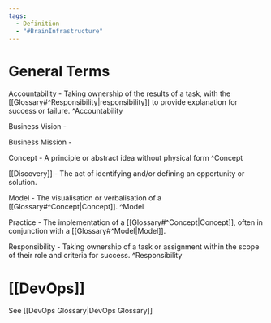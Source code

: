 ```yaml
---
tags:
  - Definition
  - "#BrainInfrastructure"
---
```

# General Terms
Accountability - Taking ownership of the results of a task, with the [[Glossary#^Responsibility|responsibility]] to provide explanation for success or failure. ^Accountability

Business Vision - 

Business Mission - 

Concept - A principle or abstract idea without physical form ^Concept

[[Discovery]] - The act of identifying and/or defining an opportunity or solution. 

Model - The visualisation or verbalisation of a [[Glossary#^Concept|Concept]]. ^Model

Practice - The implementation of a [[Glossary#^Concept|Concept]], often in conjunction with a [[Glossary#^Model|Model]].

Responsibility - Taking ownership of a task or assignment within the scope of their role and criteria for success. ^Responsibility
# [[DevOps]]
See [[DevOps Glossary|DevOps Glossary]]